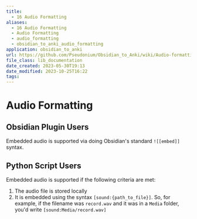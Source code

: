 ```yaml
---
title:
  - 16 Audio Formatting
aliases:
  - 16 Audio Formatting
  - Audio Formatting
  - audio_formatting
  - obsidian_to_anki_audio_formatting
application: obsidian_to_anki
url: https://github.com/Pseudonium/Obsidian_to_Anki/wiki/Audio-formatting
file_class: lib_documentation
date_created: 2023-05-30T19:13
date_modified: 2023-10-25T16:22
tags: 
---
```

# Audio Formatting

## Obsidian Plugin Users

Embedded audio is supported via doing Obsidian's standard `![[embed]]` syntax.

## Python Script Users

Embedded audio is supported if the following criteria are met:

1. The audio file is stored locally
2. It is embedded using the syntax `[sound:{path_to_file}]`. So, for example, if the filename was `record.wav` and it was in a `Media` folder, you'd write `[sound:Media/record.wav]`
